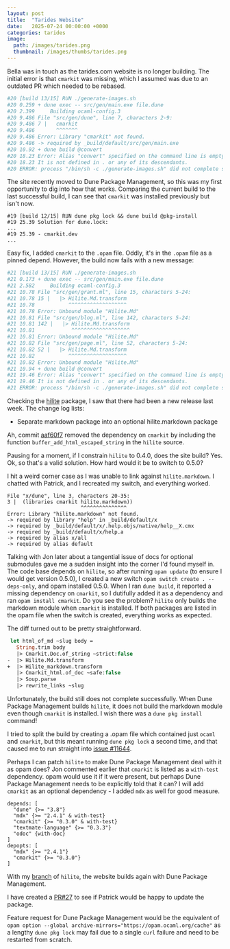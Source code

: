 ```yaml
---
layout: post
title:  "Tarides Website"
date:   2025-07-24 00:00:00 +0000
categories: tarides
image:
  path: /images/tarides.png
  thumbnail: /images/thumbs/tarides.png
---
```


Bella was in touch as the tarides.com website is no longer building. The initial error is that `cmarkit` was missing, which I assumed was due to an outdated PR which needed to be rebased.

```dockerfile
#20 [build 13/15] RUN ./generate-images.sh
#20 0.259 + dune exec -- src/gen/main.exe file.dune
#20 2.399     Building ocaml-config.3
#20 9.486 File "src/gen/dune", line 7, characters 2-9:
#20 9.486 7 |   cmarkit
#20 9.486       ^^^^^^^
#20 9.486 Error: Library "cmarkit" not found.
#20 9.486 -> required by _build/default/src/gen/main.exe
#20 10.92 + dune build @convert
#20 18.23 Error: Alias "convert" specified on the command line is empty.
#20 18.23 It is not defined in . or any of its descendants.
#20 ERROR: process "/bin/sh -c ./generate-images.sh" did not complete successfully: exit code: 1
```

The site recently moved to Dune Package Management, so this was my first opportunity to dig into how that works. Comparing the current build to the last successful build, I can see that `cmarkit` was installed previously but isn't now.

```
#19 [build 12/15] RUN dune pkg lock && dune build @pkg-install
#19 25.39 Solution for dune.lock:
...
#19 25.39 - cmarkit.dev
...
```

Easy fix, I added `cmarkit` to the `.opam` file. Oddly, it's in the `.opam` file as a pinned depend. However, the build now fails with a new message:

```dockerfile
#21 [build 13/15] RUN ./generate-images.sh
#21 0.173 + dune exec -- src/gen/main.exe file.dune
#21 2.582     Building ocaml-config.3
#21 10.78 File "src/gen/grant.ml", line 15, characters 5-24:
#21 10.78 15 |   |> Hilite.Md.transform
#21 10.78           ^^^^^^^^^^^^^^^^^^^
#21 10.78 Error: Unbound module "Hilite.Md"
#21 10.81 File "src/gen/blog.ml", line 142, characters 5-24:
#21 10.81 142 |   |> Hilite.Md.transform
#21 10.81            ^^^^^^^^^^^^^^^^^^^
#21 10.81 Error: Unbound module "Hilite.Md"
#21 10.82 File "src/gen/page.ml", line 52, characters 5-24:
#21 10.82 52 |   |> Hilite.Md.transform
#21 10.82           ^^^^^^^^^^^^^^^^^^^
#21 10.82 Error: Unbound module "Hilite.Md"
#21 10.94 + dune build @convert
#21 19.46 Error: Alias "convert" specified on the command line is empty.
#21 19.46 It is not defined in . or any of its descendants.
#21 ERROR: process "/bin/sh -c ./generate-images.sh" did not complete successfully: exit code: 1
```

Checking the [hilite](https://opam.ocaml.org/packages/hilite/hilite.0.5.0/) package, I saw that there had been a new release last week. The change log lists:

* Separate markdown package into an optional hilite.markdown package

Ah, commit [aaf60f7](https://github.com/patricoferris/hilite/commit/529cb756b05dd15793c181304f438ba1aa48f12a) removed the dependency on `cmarkit` by including the function `buffer_add_html_escaped_string` in the `hilite` source.

Pausing for a moment, if I constrain `hilite` to 0.4.0, does the site build? Yes. Ok, so that's a valid solution. How hard would it be to switch to 0.5.0?

I hit a weird corner case as I was unable to link against `hilite.markdown`. I chatted with Patrick, and I recreated my switch, and everything worked.

```
File "x/dune", line 3, characters 20-35:
3 |  (libraries cmarkit hilite.markdown))
                        ^^^^^^^^^^^^^^^
Error: Library "hilite.markdown" not found.
-> required by library "help" in _build/default/x
-> required by _build/default/x/.help.objs/native/help__X.cmx
-> required by _build/default/x/help.a
-> required by alias x/all
-> required by alias default
```

Talking with Jon later about a tangential issue of docs for optional submodules gave me a sudden insight into the corner I'd found myself in. The code base depends on `hilite`, so after running `opam update` (to ensure I would get version 0.5.0), I created a new switch `opam switch create . --deps-only`, and opam installed 0.5.0. When I ran `dune build`, it reported a missing dependency on `cmarkit`, so I dutifully added it as a dependency and ran `opam install cmarkit`. Do you see the problem? `hilite` only builds the markdown module when `cmarkit` is installed. If both packages are listed in the opam file when the switch is created, everything works as expected.

The diff turned out to be pretty straightforward.

```ocaml
 let html_of_md ~slug body =
   String.trim body
   |> Cmarkit.Doc.of_string ~strict:false
-  |> Hilite.Md.transform
+  |> Hilite_markdown.transform
   |> Cmarkit_html.of_doc ~safe:false
   |> Soup.parse
   |> rewrite_links ~slug
```

Unfortunately, the build still does not complete successfully. When Dune Package Management builds `hilite`, it does not build the markdown module even though `cmarkit` is installed. I wish there was a `dune pkg install` command!

I tried to split the build by creating a .opam file which contained just `ocaml` and `cmarkit`, but this meant running `dune pkg lock` a second time, and that caused me to run straight into [issue #11644](https://github.com/ocaml/dune/issues/11644).

Perhaps I can patch `hilite` to make Dune Package Management deal with it as opam does? Jon commented earlier that `cmarkit` is listed as a `with-test` dependency. opam would use it if it were present, but perhaps Dune Package Management needs to be explicitly told that it can? I will add `cmarkit` as an optional dependency - I added `mdx` as well for good measure.

```
depends: [
  "dune" {>= "3.8"}
  "mdx" {>= "2.4.1" & with-test}
  "cmarkit" {>= "0.3.0" & with-test}
  "textmate-language" {>= "0.3.3"}
  "odoc" {with-doc}
]
depopts: [
  "mdx" {>= "2.4.1"}
  "cmarkit" {>= "0.3.0"}
]
```

With my [branch](https://github.com/mtelvers/hilite/tree/depopts) of `hilite`, the website builds again with Dune Package Management.

I have created a [PR#27](https://github.com/patricoferris/hilite/pull/27) to see if Patrick would be happy to update the package.

Feature request for Dune Package Management would be the equivalent of `opam option --global archive-mirrors="https://opam.ocaml.org/cache"` as a lengthy `dune pkg lock` may fail due to a single `curl` failure and need to be restarted from scratch.

